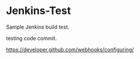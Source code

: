 # Jenkins-Test

Sample Jenkins build test.

testing code commit.

https://developer.github.com/webhooks/configuring/
